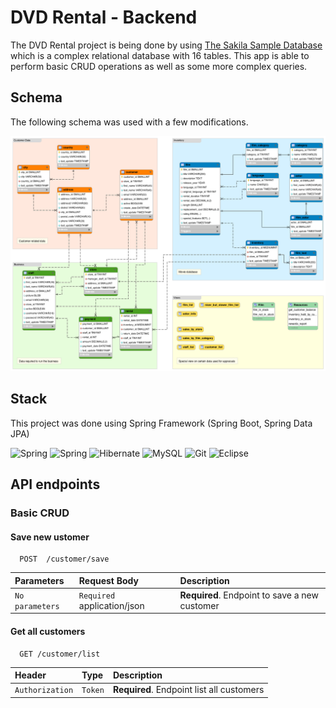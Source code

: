 # DVD Rental - Backend

The DVD Rental project is being done by using [The Sakila Sample Database](https://dev.mysql.com/doc/sakila/en/) which is a complex relational database with 16 tables. This app is able to perform basic CRUD operations as well as some more complex queries.

## Schema

The following schema was used with a few modifications.

![Sakila Schema](https://github.com/Tomohiko10615/sakila/raw/main/sakila_full_database_schema_diagram.png)

## Stack

This project was done using Spring Framework (Spring Boot, Spring Data JPA)

![Spring](https://img.shields.io/badge/Java-ED8B00?style=for-the-badge&logo=java&logoColor=white)
![Spring](https://img.shields.io/badge/Spring-6DB33F?style=for-the-badge&logo=spring&logoColor=white)
![Hibernate](https://img.shields.io/badge/Hibernate-59666C?style=for-the-badge&logo=Hibernate&logoColor=white)
![MySQL](https://img.shields.io/badge/MySQL-00000F?style=for-the-badge&logo=mysql&logoColor=white)
![Git](https://img.shields.io/badge/GIT-E44C30?style=for-the-badge&logo=git&logoColor=white)
![Eclipse](https://img.shields.io/badge/Eclipse-2C2255?style=for-the-badge&logo=eclipse&logoColor=white)

## API endpoints

### Basic CRUD

#### Save new ustomer

``` Save
  POST  /customer/save
```

| Parameters | Request Body     | Description                |
| :-------- | :------- | :------------------------- |
| `No parameters` | `Required` application/json | **Required**. Endpoint to save a new customer|

#### Get all customers

```http
  GET /customer/list
```

| Header | Type     | Description                |
| :-------- | :------- | :------------------------- |
| `Authorization` | `Token` | **Required**. Endpoint list all customers|
